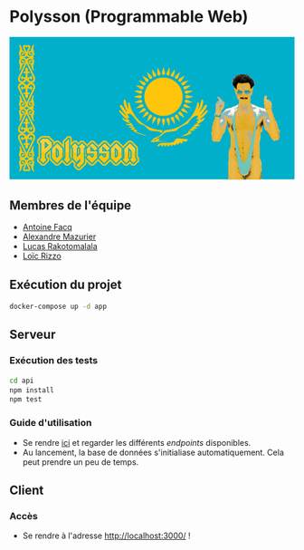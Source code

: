 # Polysson (Programmable Web)

![Emblem](emblem.png "Emblem")

## Membres de l'équipe

- [Antoine Facq](https://github.com/AntoineFacq)
- [Alexandre Mazurier](https://github.com/Alexandre-MAZURIER)
- [Lucas Rakotomalala](https://github.com/LucasRakotomalala)
- [Loïc Rizzo](https://github.com/Loic-Rizzo)

## Exécution du projet

```sh
docker-compose up -d app
```

## Serveur

### Exécution des tests

```sh
cd api
npm install
npm test
```

### Guide d'utilisation

- Se rendre [ici](http://localhost:3000/v1/api) et regarder les différents _endpoints_ disponibles.
- Au lancement, la base de données s'initialiase automatiquement. Cela peut prendre un peu de temps.

## Client

### Accès

- Se rendre à l'adresse [http://localhost:3000/](http://localhost:3000/) !
